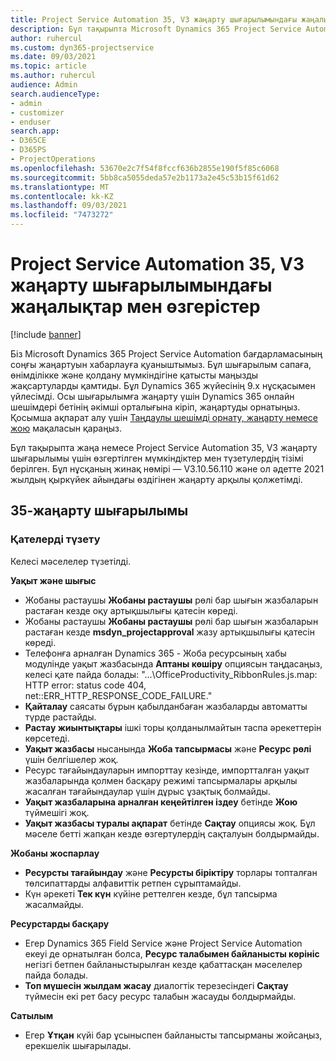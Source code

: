 ```yaml
---
title: Project Service Automation 35, V3 жаңарту шығарылымындағы жаңалықтар мен өзгерістер
description: Бұл тақырыпта Microsoft Dynamics 365 Project Service Automation 35, V3 жаңарту шығарылымындағы қолжетімді мүмкіндіктер мен түзетулердің тізімі берілген.
author: ruhercul
ms.custom: dyn365-projectservice
ms.date: 09/03/2021
ms.topic: article
ms.author: ruhercul
audience: Admin
search.audienceType:
- admin
- customizer
- enduser
search.app:
- D365CE
- D365PS
- ProjectOperations
ms.openlocfilehash: 53670e2c7f54f8fccf636b2855e190f5f85c6068
ms.sourcegitcommit: 5bb8ca5055deda57e2b1173a2e45c53b15f61d62
ms.translationtype: MT
ms.contentlocale: kk-KZ
ms.lasthandoff: 09/03/2021
ms.locfileid: "7473272"
---
```

# <a name="whats-new-or-changed-in-project-service-automation-update-release-35-v3"></a>Project Service Automation 35, V3 жаңарту шығарылымындағы жаңалықтар мен өзгерістер

[!include [banner](../includes/psa-now-project-operations.md)]

Біз Microsoft Dynamics 365 Project Service Automation бағдарламасының соңғы жаңартуын хабарлауға қуаныштымыз. Бұл шығарылым сапаға, өнімділікке және қолдану мүмкіндігіне қатысты маңызды жақсартуларды қамтиды. Бұл Dynamics 365 жүйесінің 9.x нұсқасымен үйлесімді. Осы шығарылымға жаңарту үшін Dynamics 365 онлайн шешімдері бетінің әкімші орталығына кіріп, жаңартуды орнатыңыз. Қосымша ақпарат алу үшін [Таңдаулы шешімді орнату, жаңарту немесе жою](/power-platform/admin/install-remove-preferred-solution) мақаласын қараңыз.

Бұл тақырыпта жаңа немесе Project Service Automation 35, V3 жаңарту шығарылымы үшін өзгертілген мүмкіндіктер мен түзетулердің тізімі берілген. Бұл нұсқаның жинақ нөмірі — V3.10.56.110 және ол әдетте 2021 жылдың қыркүйек айындағы өздігінен жаңарту арқылы қолжетімді.

## <a name="update-release-35"></a>35-жаңарту шығарылымы

### <a name="bug-fixes"></a>Қателерді түзету

Келесі мәселелер түзетілді.

**Уақыт және шығыс**

- Жобаны растаушы **Жобаны растаушы** рөлі бар шығын жазбаларын растаған кезде оқу артықшылығы қатесін көреді.
- Жобаны растаушы **Жобаны растаушы** рөлі бар шығын жазбаларын растаған кезде **msdyn_projectapproval** жазу артықшылығы қатесін көреді.
- Телефонға арналған Dynamics 365 - Жоба ресурсының хабы модулінде уақыт жазбасында **Аптаны көшіру** опциясын таңдасаңыз, келесі қате пайда болады: "...\OfficeProductivity_RibbonRules.js.map: HTTP error: status code 404, net::ERR_HTTP_RESPONSE_CODE_FAILURE."
- **Қайталау** саясаты бұрын қабылданбаған жазбаларды автоматты түрде растайды.
- **Растау жиынтықтары** ішкі торы қолданылмайтын таспа әрекеттерін көрсетеді.
- **Уақыт жазбасы** нысанында **Жоба тапсырмасы** және **Ресурс рөлі** үшін белгішелер жоқ.
- Ресурс тағайындауларын импорттау кезінде, импортталған уақыт жазбаларында қолмен басқару режимі тапсырмалары арқылы жасалған тағайындаулар үшін дұрыс ұзақтық болмайды.
- **Уақыт жазбаларына арналған кеңейтілген іздеу** бетінде **Жою** түймешігі жоқ.
- **Уақыт жазбасы туралы ақпарат** бетінде **Сақтау** опциясы жоқ. Бұл мәселе бетті жапқан кезде өзгертулердің сақталуын болдырмайды.

**Жобаны жоспарлау**

- **Ресурсты тағайындау** және **Ресурсты біріктіру** торлары топталған төлсипаттарды алфавиттік ретпен сұрыптамайды.
- Күн әрекеті **Тек күн** күйіне реттелген кезде, бұл тапсырма жасалмайды.

**Ресурстарды басқару**

- Егер Dynamics 365 Field Service және Project Service Automation екеуі де орнатылған болса, **Ресурс талабымен байланысты көрініс** негізгі бетпен байланыстырылған кезде қабаттасқан мәселелер пайда болады.
- **Топ мүшесін жылдам жасау** диалогтік терезесіндегі **Сақтау** түймесін екі рет басу ресурс талабын жасауды болдырмайды.

**Сатылым**

- Егер **Ұтқан** күйі бар ұсыныспен байланысты тапсырманы жойсаңыз, ерекшелік шығарылады.
